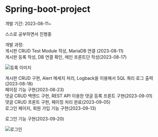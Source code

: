 # Spring-boot-project

개발 기간: 2023-08-11~  

스스로 공부하면서 진행중

개발 과정:  
게시판 CRUD Test Module 작성, MariaDB 연결 (2023-08-11)  
게시판 등록 작성, DB 연결 확인, 메인 프론트단 작성(2023-08-17)

![등록 이미지](https://github.com/kms0946/Spring-boot-project/assets/96723291/cc20a9f3-c7f2-4dd2-a130-c2a4728b40de)

게시판 CRUD 구현, Alert 메세지 처리, Logback을 이용해서 SQL 쿼리 로그 출력(2023-08-18)  
페이징 기능 구현(2023-08-23)  
댓글 CRUD 백엔드 구현, REST API 이용한 댓글 등록 프론트 구현(2023-09-01)  
댓글 CRUD 프론트 구현, 페이징 처리 완료(2023-09-05)  
로그인 페이지, 회원 가입 기능 구현(2023-09-13)


로그인 기능 구현(2023-09-20)

![로그인](https://github.com/kms0946/Spring-boot-project/assets/96723291/b9b85b26-79b8-42d6-89ff-90fe61e2bc78)

